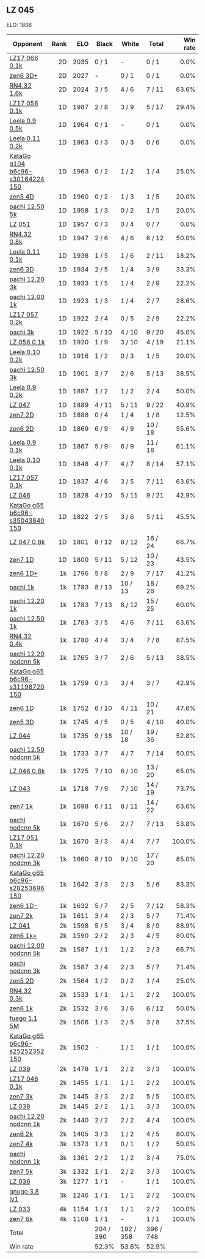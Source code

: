 ## LZ 045 ##

ELO: 1806

Opponent | Rank | ELO | Black | White | Total | Win rate
---------|-----:|----:|-------|-------|-------|-------:
[LZ17 066 0.1k](LZ17%20066%200.1k.md) | 2D | 2035 | 0 / 1 | - | 0 / 1 | 0.0%
[zen6 3D+](zen6%203D+.md) | 2D | 2027 | - | 0 / 1 | 0 / 1 | 0.0%
[RN4.32 1.6k](RN4.32%201.6k.md) | 2D | 2024 | 3 / 5 | 4 / 6 | 7 / 11 | 63.6%
[LZ17 058 0.1k](LZ17%20058%200.1k.md) | 1D | 1987 | 2 / 8 | 3 / 9 | 5 / 17 | 29.4%
[Leela 0.9 0.5k](Leela%200.9%200.5k.md) | 1D | 1964 | 0 / 1 | - | 0 / 1 | 0.0%
[Leela 0.11 0.2k](Leela%200.11%200.2k.md) | 1D | 1963 | 0 / 3 | 0 / 3 | 0 / 6 | 0.0%
[KataGo g104 b6c96-s30164224 150](KataGo%20g104%20b6c96-s30164224%20150.md) | 1D | 1963 | 0 / 2 | 1 / 2 | 1 / 4 | 25.0%
[zen5 4D](zen5%204D.md) | 1D | 1960 | 0 / 2 | 1 / 3 | 1 / 5 | 20.0%
[pachi 12.50 5k](pachi%2012.50%205k.md) | 1D | 1958 | 1 / 3 | 0 / 2 | 1 / 5 | 20.0%
[LZ 051](LZ%20051.md) | 1D | 1957 | 0 / 3 | 0 / 4 | 0 / 7 | 0.0%
[RN4.32 0.8k](RN4.32%200.8k.md) | 1D | 1947 | 2 / 6 | 4 / 6 | 6 / 12 | 50.0%
[Leela 0.11 0.1k](Leela%200.11%200.1k.md) | 1D | 1938 | 1 / 5 | 1 / 6 | 2 / 11 | 18.2%
[zen6 3D](zen6%203D.md) | 1D | 1934 | 2 / 5 | 1 / 4 | 3 / 9 | 33.3%
[pachi 12.20 3k](pachi%2012.20%203k.md) | 1D | 1933 | 1 / 5 | 1 / 4 | 2 / 9 | 22.2%
[pachi 12.00 1k](pachi%2012.00%201k.md) | 1D | 1923 | 1 / 3 | 1 / 4 | 2 / 7 | 28.6%
[LZ17 057 0.2k](LZ17%20057%200.2k.md) | 1D | 1922 | 2 / 4 | 0 / 5 | 2 / 9 | 22.2%
[pachi 3k](pachi%203k.md) | 1D | 1922 | 5 / 10 | 4 / 10 | 9 / 20 | 45.0%
[LZ 058 0.1k](LZ%20058%200.1k.md) | 1D | 1920 | 1 / 9 | 3 / 10 | 4 / 19 | 21.1%
[Leela 0.10 0.2k](Leela%200.10%200.2k.md) | 1D | 1916 | 1 / 2 | 0 / 3 | 1 / 5 | 20.0%
[pachi 12.50 3k](pachi%2012.50%203k.md) | 1D | 1901 | 3 / 7 | 2 / 6 | 5 / 13 | 38.5%
[Leela 0.9 0.2k](Leela%200.9%200.2k.md) | 1D | 1897 | 1 / 2 | 1 / 2 | 2 / 4 | 50.0%
[LZ 047](LZ%20047.md) | 1D | 1889 | 4 / 11 | 5 / 11 | 9 / 22 | 40.9%
[zen7 2D](zen7%202D.md) | 1D | 1888 | 0 / 4 | 1 / 4 | 1 / 8 | 12.5%
[zen6 2D](zen6%202D.md) | 1D | 1869 | 6 / 9 | 4 / 9 | 10 / 18 | 55.6%
[Leela 0.9 0.1k](Leela%200.9%200.1k.md) | 1D | 1867 | 5 / 9 | 6 / 9 | 11 / 18 | 61.1%
[Leela 0.10 0.1k](Leela%200.10%200.1k.md) | 1D | 1848 | 4 / 7 | 4 / 7 | 8 / 14 | 57.1%
[LZ17 057 0.1k](LZ17%20057%200.1k.md) | 1D | 1837 | 4 / 6 | 3 / 5 | 7 / 11 | 63.6%
[LZ 046](LZ%20046.md) | 1D | 1828 | 4 / 10 | 5 / 11 | 9 / 21 | 42.9%
[KataGo g65 b6c96-s35043840 150](KataGo%20g65%20b6c96-s35043840%20150.md) | 1D | 1822 | 2 / 5 | 3 / 6 | 5 / 11 | 45.5%
[LZ 047 0.8k](LZ%20047%200.8k.md) | 1D | 1801 | 8 / 12 | 8 / 12 | 16 / 24 | 66.7%
[zen7 1D](zen7%201D.md) | 1D | 1800 | 5 / 11 | 5 / 12 | 10 / 23 | 43.5%
[zen6 1D+](zen6%201D+.md) | 1k | 1796 | 5 / 8 | 2 / 9 | 7 / 17 | 41.2%
[pachi 1k](pachi%201k.md) | 1k | 1783 | 8 / 13 | 10 / 13 | 18 / 26 | 69.2%
[pachi 12.20 1k](pachi%2012.20%201k.md) | 1k | 1783 | 7 / 13 | 8 / 12 | 15 / 25 | 60.0%
[pachi 12.50 1k](pachi%2012.50%201k.md) | 1k | 1783 | 3 / 5 | 4 / 6 | 7 / 11 | 63.6%
[RN4.32 0.4k](RN4.32%200.4k.md) | 1k | 1780 | 4 / 4 | 3 / 4 | 7 / 8 | 87.5%
[pachi 12.20 nodcnn 5k](pachi%2012.20%20nodcnn%205k.md) | 1k | 1765 | 3 / 7 | 2 / 6 | 5 / 13 | 38.5%
[KataGo g65 b6c96-s31198720 150](KataGo%20g65%20b6c96-s31198720%20150.md) | 1k | 1759 | 0 / 3 | 3 / 4 | 3 / 7 | 42.9%
[zen6 1D](zen6%201D.md) | 1k | 1752 | 6 / 10 | 4 / 11 | 10 / 21 | 47.6%
[zen5 3D](zen5%203D.md) | 1k | 1745 | 4 / 5 | 0 / 5 | 4 / 10 | 40.0%
[LZ 044](LZ%20044.md) | 1k | 1735 | 9 / 18 | 10 / 18 | 19 / 36 | 52.8%
[pachi 12.50 nodcnn 5k](pachi%2012.50%20nodcnn%205k.md) | 1k | 1733 | 3 / 7 | 4 / 7 | 7 / 14 | 50.0%
[LZ 046 0.8k](LZ%20046%200.8k.md) | 1k | 1725 | 7 / 10 | 6 / 10 | 13 / 20 | 65.0%
[LZ 043](LZ%20043.md) | 1k | 1718 | 7 / 9 | 7 / 10 | 14 / 19 | 73.7%
[zen7 1k](zen7%201k.md) | 1k | 1698 | 6 / 11 | 8 / 11 | 14 / 22 | 63.6%
[pachi nodcnn 5k](pachi%20nodcnn%205k.md) | 1k | 1670 | 5 / 6 | 2 / 7 | 7 / 13 | 53.8%
[LZ17 051 0.1k](LZ17%20051%200.1k.md) | 1k | 1670 | 3 / 3 | 4 / 4 | 7 / 7 | 100.0%
[pachi 12.20 nodcnn 3k](pachi%2012.20%20nodcnn%203k.md) | 1k | 1660 | 8 / 10 | 9 / 10 | 17 / 20 | 85.0%
[KataGo g65 b6c96-s28253696 150](KataGo%20g65%20b6c96-s28253696%20150.md) | 1k | 1642 | 3 / 3 | 2 / 3 | 5 / 6 | 83.3%
[zen6 1D-](zen6%201D-.md) | 1k | 1632 | 5 / 7 | 2 / 5 | 7 / 12 | 58.3%
[zen7 2k](zen7%202k.md) | 1k | 1611 | 3 / 4 | 2 / 3 | 5 / 7 | 71.4%
[LZ 041](LZ%20041.md) | 2k | 1598 | 5 / 5 | 3 / 4 | 8 / 9 | 88.9%
[zen6 1k+](zen6%201k+.md) | 2k | 1590 | 2 / 2 | 2 / 3 | 4 / 5 | 80.0%
[pachi 12.00 nodcnn 5k](pachi%2012.00%20nodcnn%205k.md) | 2k | 1587 | 1 / 1 | 1 / 2 | 2 / 3 | 66.7%
[pachi nodcnn 3k](pachi%20nodcnn%203k.md) | 2k | 1587 | 3 / 4 | 2 / 3 | 5 / 7 | 71.4%
[zen5 2D](zen5%202D.md) | 2k | 1564 | 1 / 2 | 0 / 2 | 1 / 4 | 25.0%
[RN4.32 0.3k](RN4.32%200.3k.md) | 2k | 1533 | 1 / 1 | 1 / 1 | 2 / 2 | 100.0%
[zen6 1k](zen6%201k.md) | 2k | 1532 | 3 / 6 | 3 / 6 | 6 / 12 | 50.0%
[fuego 1.1 5M](fuego%201.1%205M.md) | 2k | 1506 | 1 / 3 | 2 / 5 | 3 / 8 | 37.5%
[KataGo g65 b6c96-s25252352 150](KataGo%20g65%20b6c96-s25252352%20150.md) | 2k | 1502 | - | 1 / 1 | 1 / 1 | 100.0%
[LZ 039](LZ%20039.md) | 2k | 1478 | 1 / 1 | 2 / 2 | 3 / 3 | 100.0%
[LZ17 046 0.1k](LZ17%20046%200.1k.md) | 2k | 1455 | 1 / 1 | 1 / 1 | 2 / 2 | 100.0%
[zen7 3k](zen7%203k.md) | 2k | 1445 | 3 / 3 | 2 / 2 | 5 / 5 | 100.0%
[LZ 038](LZ%20038.md) | 2k | 1445 | 2 / 2 | 1 / 1 | 3 / 3 | 100.0%
[pachi 12.20 nodcnn 1k](pachi%2012.20%20nodcnn%201k.md) | 2k | 1440 | 2 / 2 | 2 / 2 | 4 / 4 | 100.0%
[zen6 2k](zen6%202k.md) | 2k | 1405 | 3 / 3 | 1 / 2 | 4 / 5 | 80.0%
[zen7 4k](zen7%204k.md) | 3k | 1373 | 1 / 1 | 0 / 1 | 1 / 2 | 50.0%
[pachi nodcnn 1k](pachi%20nodcnn%201k.md) | 3k | 1361 | 2 / 2 | 1 / 2 | 3 / 4 | 75.0%
[zen7 5k](zen7%205k.md) | 3k | 1332 | 1 / 1 | 2 / 2 | 3 / 3 | 100.0%
[LZ 036](LZ%20036.md) | 3k | 1277 | 1 / 1 | - | 1 / 1 | 100.0%
[gnugo 3.8 lv1](gnugo%203.8%20lv1.md) | 3k | 1246 | 1 / 1 | 1 / 1 | 2 / 2 | 100.0%
[LZ 033](LZ%20033.md) | 4k | 1154 | 1 / 1 | 1 / 1 | 2 / 2 | 100.0%
[zen7 6k](zen7%206k.md) | 4k | 1108 | 1 / 1 | - | 1 / 1 | 100.0%
Total | | | 204 / 390 | 192 / 358 | 396 / 748 | 
Win rate| | | 52.3% | 53.6% | 52.9% | 
